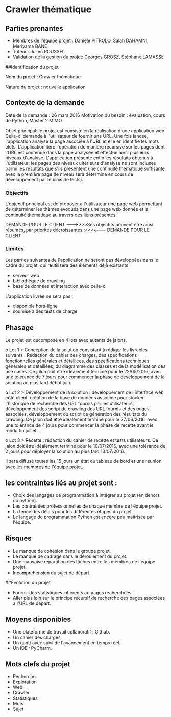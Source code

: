 # Crawler thématique

## Parties prenantes

* Membres de l'équipe projet : Daniele PITROLO, Salah DAHAMNI, Meriyama BANE
* Tuteur : Julien ROUSSEL
* Validation de la gestion du projet: Georges GROSZ, Stéphane LAMASSE

##Identification du projet

Nom du projet : Crawler thématique

Nature du projet : nouvelle application 

## Contexte de la demande

Date de la demande : 26 mars 2016
Motivation du besoin : évaluation, cours de Python, Master 2 MIMO

Objet principal: le projet est consiste en la réalisation d'une application web.
Celle-ci demande à l'utilisateur de fournir une URL. Une fois lancée, l'application analyse la page associée à l'URL et elle en identifie les mots clefs.
L'application itère l'opération de manière récursive sur les pages dont l'URL est contenue dans la page analysée et effectue ainsi plusieurs niveaux d'analyse.
L'application présente enfin les résultats obtenus à l'utilisateur: les pages des niveaux ultérieurs d'analyse ne sont incluses parmi les résultats que s'ils présentent une continuité thématique suffisante avec la première page (le niveau sera déterminé en cours de développement par le biais de tests).

### Objectifs

L'objectif principal est de proposer à l'utilisateur une page web permettant de déterminer les thèmes évoqués dans une page web donnée et la continuité thématique au travers des liens présentés.

DEMANDE POUR LE CLIENT
--->>>>Ses objectifs peuvent être ainsi résumés, par priorités décroissantes :<<<<---
DEMANDE POUR LE CLIENT

### Limites

Les parties suivantes de l'application ne seront pas développées dans le cadre du projet, qui réutilisera des éléments déjà existants :

* serveur web
* bibliothèque de crawling
* base de données et interaction avec celle-ci

L'application livrée ne sera pas :

* disponible hors-ligne
* soumise à des tests de charge

## Phasage

Le projet est décomposé en 4 lots avec autants de jalons.

o Lot 1 > Conception de la  solution
consistant à rédiger les livrables suivants : Rédaction du cahier des charges, des spécifications fonctionnelles générales et détaillées, des spécifications techniques générales et détaillées, du diagramme des classes et de la modélisation des use cases.
Ce jalon doit être idéalement terminé pour le 22/05/2016, avec une tolérance de 7 jours pour commencer la phase de développement de la solution au plus tard début juin.

o Lot 2 > Développement de la solution : développement de l'interface web côté client, création de la base de données associée pour stocker l'historique de recherche des URL fournis par les utilisateurs, développement des script de crawling des URL fournis et des pages associées, développement du script de génération des résultats du crawling.
Ce jalon doit être idéalement terminé pour le 27/06/2016, avec une tolérance de 4 jours pour commencer la phase de recette avant le rendu fin juillet.

o Lot 3 > Recette : rédaction du cahier de recette et tests utilisateurs.
Ce jalon doit être idéalement terminé pour le 10/07/2016, avec une tolérance de 2 jours pour déployer la solution au plus tard 13/07/2016.

Il sera diffusé toutes les 15 jours un état du tableau de bord et une réunion avec les membres de l'équipe projet.


## les contraintes liés au projet sont :

* Choix des langages de programmation à intégrer au projet (en dehors du python).
* Les contraintes professionnelles de chaque membre de l’équipe projet.
* La tenue des délais pour les différentes étapes du projet.
* Le langage de programmation Python est encore peu maitrisée par l'équipe.


## Risques

* Le manque de cohésion dans le groupe projet.
* Le manque de cadrage dans le déroulement du projet.
* Une mauvaise répartition des tâches entre les membres de l'équipe projet.
* Incompréhension du sujet de départ.

##Evolution du projet 

* Fournir des statistiques inhérents au pages recherchées.
* Aller plus loin sur le principe récursif de recherche des pages associées à l'URL de départ.

## Moyens disponibles

* Une plateforme de travail collaboratif : Github.
* Un cahier des charges.
* Un gantt avec suivi de l'avancement en temps réel.
* Un IDE : PyCharm.

## Mots clefs du projet

* Recherche
* Exploration
* Web
* Crawler
* Statistiques
* Mots
* Sujet
